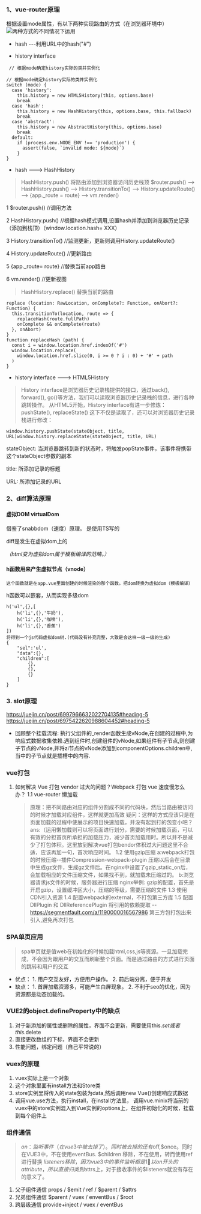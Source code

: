 
### 1、vue-router原理
根据设置mode属性，有以下两种实现路由的方式（在浏览器环境中）
![两种方式的不同情况下运用]("../img/v_r.png")
* hash ---利用URL中的hash("#")

* history interface

```
 // 根据mode确定history实际的类并实例化    

// 根据mode确定history实际的类并实例化
switch (mode) {
  case 'history':
    this.history = new HTML5History(this, options.base)
    break
  case 'hash':
    this.history = new HashHistory(this, options.base, this.fallback)
    break
  case 'abstract':
    this.history = new AbstractHistory(this, options.base)
    break
  default:
    if (process.env.NODE_ENV !== 'production') {
      assert(false, `invalid mode: ${mode}`)
    }
}
```
* hash ---> HashHistory
> HashHistory.push()  将路由添加到浏览器访问历史栈顶 
$router.push() --> HashHistory.push() --> History.transitionTo() --> History.updateRoute() --> {app._route = route} --> vm.render()     

1 $router.push() //调用方法

2 HashHistory.push() //根据hash模式调用,设置hash并添加到浏览器历史记录（添加到栈顶）（window.location.hash= XXX）

3 History.transitionTo() //监测更新，更新则调用History.updateRoute()

4 History.updateRoute() //更新路由

5 {app._route= route} //替换当前app路由

6 vm.render() //更新视图

> HashHistory.replace() 替换当前的路由
```
replace (location: RawLocation, onComplete?: Function, onAbort?: Function) {
  this.transitionTo(location, route => {
    replaceHash(route.fullPath)
    onComplete && onComplete(route)
  }, onAbort)
}
function replaceHash (path) {
  const i = window.location.href.indexOf('#')
  window.location.replace(
    window.location.href.slice(0, i >= 0 ? i : 0) + '#' + path
  )
}
```
* history interface ---> HTML5History
>History interface是浏览器历史记录栈提供的接口，通过back(), forward(), go()等方法，我们可以读取浏览器历史记录栈的信息，进行各种跳转操作。
从HTML5开始，History interface有进一步修炼：pushState(), replaceState() 这下不仅是读取了，还可以对浏览器历史记录栈进行修改：
```
window.history.pushState(stateObject, title, URL)window.history.replaceState(stateObject, title, URL)
```
stateObject: 当浏览器跳转到新的状态时，将触发popState事件，该事件将携带这个stateObject参数的副本

title: 所添加记录的标题

URL: 所添加记录的URL

### 2、diff算法原理

#### 虚拟DOM virtualDom 
借鉴了snabbdom（速度）原理。 是使用TS写的 

diff是发生在虚拟dom上的

*（html变为虚拟dom属于模板编译的范畴。）*

#### h函数用来产生虚拟节点（vnode）
    这个函数就是在app.vue里面创建的时候渲染的那个函数。把dom转换为虚拟dom（模板编译）
h函数可以嵌套，从而实现多级dom 
```
h('ul',{},[
    h('li',{},'牛奶'),
    h('li',{},'咖啡'),
    h('li',{},'香蕉')
])
将得到一个js代码虚拟dom树.(代码没有补充完整，大致是会这样一级一级的生成)
{
    "sel":'ul',
    "data":{},
    "children":[
        {},
        {},
        {}
    ]
}
```



### 3. slot原理 
https://juejin.cn/post/6997966632022704135#heading-5
https://juejin.cn/post/6975422620988604452#heading-5
* 回顾整个挂载流程: 执行父组件的_render函数生成vNode,在创建的过程中,为响应式数据收集依赖.遇到组件时,创建组件的vNode,如果组件有子节点,则创建子节点的vNode,并将zi节点的vNode添加到componentOptions.children中,当中的子节点就是插槽中的内容.



### vue打包

1. 如何解决 Vue 打包 vendor 过大的问题？Webpack 打包 vue 速度慢怎么办？
    1.1 vue-router 懒加载
    > 原理：把不同路由对应的组件分割成不同的代码块，然后当路由被访问的时候才加载对应组件，这样就更加高效
    > 疑问：这样的方式应该只是在页面加载的过程中使展示的项目快速加载，并没有起到打的包变小吧？
    > ans:（运用懒加载则可以将页面进行划分，需要的时候加载页面，可以有效的分担首页所承担的加载压力，减少首页加载用时。所以并不是减少了打包体积。这里放到解决vue打包bendor体积过大问题这里不合适，应该再加一句，首次响应时间。
    1.2 使用gzip压缩
        a:webpack打包的时候压缩--插件Compression-webpack-plugin
            压缩以后会在目录中生成gz文件，生成gz文件后。在nginx中设置了gzip_static_on后，会加载相应的文件压缩文件，如果找不到，就加载未压缩过的。
        b:浏览器请求js文件的时候，服务器进行压缩
            nginx举例: 
            gzip的配置，首先是开启gzip，设置缓冲区大小，压缩的等级，需要压缩的文件
    1.3 使用CDN引入资源
    1.4 配置webpack的external，不打包第三方库
    1.5 配置 DllPlugin 和 DllReferencePlugin 将引用的依赖提取 -- https://segmentfault.com/a/1190000016567986   第三方包打包出来引入,避免再次打包


### SPA单页应用
> spa单页就是值web在初始化的时候加载html,css,js等资源。一旦加载完成，不会因为跟用户的交互而刷新整个页面。而是通过路由的方式进行页面的跳转和用户的交互
* 优点： 1. 用户交互友好，方便用户操作。 2. 前后端分离，便于开发
* 缺点： 1. 首屏加载资源多，可能产生白屏现象。 2. 不利于seo的优化，因为资源都是动态加载的。


### VUE2的object.defineProperty中的缺点

1. 对于新添加的属性或删除的属性，界面不会更新，需要使用this.$set 或者 this.$delete
2. 直接更改数组的下标，界面不会更新
3. 性能问题，绑定问题（自己平常说的）


### vuex的原理
1. vuex实际上是一个对象
2. 这个对象里面有install方法和Store类
3. store实例里将传入的state包装为data,然后调用new Vue()创建响应式数据
4. 调用vue.use方法，执行install，在install方法里， 调用vue.minix将当前的vuex中的store实例混入到Vue实例的options上，在组件初始化的时候，挂载到每个组件上

### 组件通信
> $on：监听事件（在vue3中被去掉了）。同时被去掉的还有$off,$once。同时在VUE3中，不在使用eventBus.
> $children 移除，不在使用，转而使用ref进行替换
> $listeners 移除，因为vue3中的事件监听都是1⃣以on开头的attribute，所以直接归类到$attrs上，对于接收事件的$listeners就没有存在的意义了。
1. 父子组件通信
  props / $emit / ref / $parent / $attrs
2. 兄弟组件通信
  $parent / vuex / enventBus / $root
3. 跨层级通信
  provide+inject  / vuex / eventBus